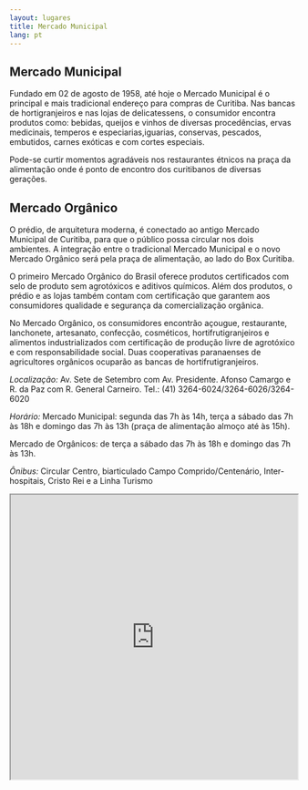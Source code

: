 ```yaml
---
layout: lugares
title: Mercado Municipal
lang: pt
---
```



## Mercado Municipal

Fundado em 02 de agosto de 1958, até hoje o Mercado Municipal é o principal e mais tradicional endereço para compras de Curitiba. Nas bancas de hortigranjeiros e nas lojas de delicatessens, o consumidor encontra produtos como: bebidas, queijos e vinhos de diversas procedências, ervas medicinais, temperos e especiarias,iguarias, conservas, pescados, embutidos, carnes exóticas e com cortes especiais.

Pode-se curtir momentos agradáveis nos restaurantes étnicos na praça da alimentação onde é ponto de encontro dos curitibanos de diversas gerações.


## Mercado Orgânico

O prédio, de arquitetura moderna, é conectado ao antigo Mercado Municipal de Curitiba, para que o público possa circular nos dois ambientes. A integração entre o tradicional Mercado Municipal e o novo Mercado Orgânico será pela praça de alimentação, ao lado do Box Curitiba.

O primeiro Mercado Orgânico do Brasil oferece produtos certificados com selo de produto sem agrotóxicos e aditivos químicos. Além dos produtos, o prédio e as lojas também contam com certificação que garantem aos consumidores qualidade e segurança da comercialização orgânica.

No Mercado Orgânico, os consumidores encontrão açougue, restaurante, lanchonete, artesanato, confecção, cosméticos, hortifrutigranjeiros e alimentos industrializados com certificação de produção livre de agrotóxico e com responsabilidade social. Duas cooperativas paranaenses de agricultores orgânicos ocuparão as bancas de hortifrutigranjeiros.


*Localização:*
Av. Sete de Setembro com Av. Presidente. Afonso Camargo e R. da Paz com R. General Carneiro.
Tel.: (41) 3264-6024/3264-6026/3264-6020

*Horário:*
Mercado Municipal: segunda das 7h às 14h, terça a sábado das 7h às 18h e domingo das 7h às 13h (praça de alimentação almoço até às 15h).

Mercado de Orgânicos: de terça a sábado das 7h às 18h e domingo das 7h às 13h.

*Ônibus:*
Circular Centro, biarticulado Campo Comprido/Centenário, Inter-hospitais, Cristo Rei e a Linha Turismo

<iframe style="width:100%; height:500px;" src="https://a.tiles.mapbox.com/v3/nolram.iiib5hfo/attribution,zoompan,zoomwheel,geocoder,share.html"></iframe>
